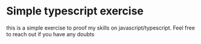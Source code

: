 <h1>Simple typescript exercise</h1>
<p>this is a simple exercise to proof my skills on javascript/typescript. Feel free to reach out if you have any doubts</p>
